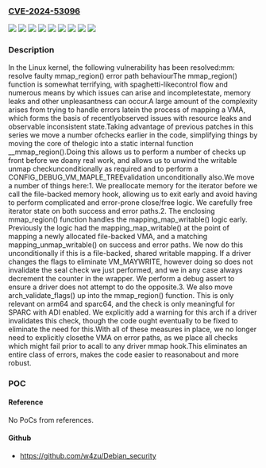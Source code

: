 ### [CVE-2024-53096](https://cve.mitre.org/cgi-bin/cvename.cgi?name=CVE-2024-53096)
![](https://img.shields.io/static/v1?label=Product&message=Linux&color=blue)
![](https://img.shields.io/static/v1?label=Version&message=&color=brightgreen)
![](https://img.shields.io/static/v1?label=Version&message=43bed0a13a5cdbb314d14f28c2bf2c60eb4e6e1e%20&color=brightgreen)
![](https://img.shields.io/static/v1?label=Version&message=6.1%20&color=brightgreen)
![](https://img.shields.io/static/v1?label=Version&message=66f2ed0172af04a89677ae1898600e1264e25800%20&color=brightgreen)
![](https://img.shields.io/static/v1?label=Version&message=6757330b1be5b0606125b65ed50caac69bccf9a5%20&color=brightgreen)
![](https://img.shields.io/static/v1?label=Version&message=a3c08c021778dad30f69895e378843e9f423d734%20&color=brightgreen)
![](https://img.shields.io/static/v1?label=Version&message=deb0f6562884b5b4beb883d73e66a7d3a1b96d99%20&color=brightgreen)
![](https://img.shields.io/static/v1?label=Vulnerability&message=n%2Fa&color=blue)

### Description

In the Linux kernel, the following vulnerability has been resolved:mm: resolve faulty mmap_region() error path behaviourThe mmap_region() function is somewhat terrifying, with spaghetti-likecontrol flow and numerous means by which issues can arise and incompletestate, memory leaks and other unpleasantness can occur.A large amount of the complexity arises from trying to handle errors latein the process of mapping a VMA, which forms the basis of recentlyobserved issues with resource leaks and observable inconsistent state.Taking advantage of previous patches in this series we move a number ofchecks earlier in the code, simplifying things by moving the core of thelogic into a static internal function __mmap_region().Doing this allows us to perform a number of checks up front before we doany real work, and allows us to unwind the writable unmap checkunconditionally as required and to perform a CONFIG_DEBUG_VM_MAPLE_TREEvalidation unconditionally also.We move a number of things here:1. We preallocate memory for the iterator before we call the file-backed   memory hook, allowing us to exit early and avoid having to perform   complicated and error-prone close/free logic. We carefully free   iterator state on both success and error paths.2. The enclosing mmap_region() function handles the mapping_map_writable()   logic early. Previously the logic had the mapping_map_writable() at the   point of mapping a newly allocated file-backed VMA, and a matching   mapping_unmap_writable() on success and error paths.   We now do this unconditionally if this is a file-backed, shared writable   mapping. If a driver changes the flags to eliminate VM_MAYWRITE, however   doing so does not invalidate the seal check we just performed, and we in   any case always decrement the counter in the wrapper.   We perform a debug assert to ensure a driver does not attempt to do the   opposite.3. We also move arch_validate_flags() up into the mmap_region()   function. This is only relevant on arm64 and sparc64, and the check is   only meaningful for SPARC with ADI enabled. We explicitly add a warning   for this arch if a driver invalidates this check, though the code ought   eventually to be fixed to eliminate the need for this.With all of these measures in place, we no longer need to explicitly closethe VMA on error paths, as we place all checks which might fail prior to acall to any driver mmap hook.This eliminates an entire class of errors, makes the code easier to reasonabout and more robust.

### POC

#### Reference
No PoCs from references.

#### Github
- https://github.com/w4zu/Debian_security

